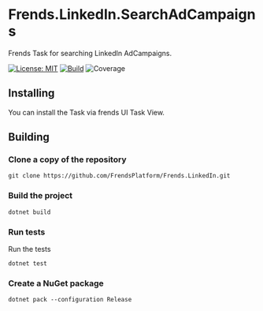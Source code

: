 # Frends.LinkedIn.SearchAdCampaigns
Frends Task for searching LinkedIn AdCampaigns.

[![License: MIT](https://img.shields.io/badge/License-MIT-green.svg)](https://opensource.org/licenses/MIT)
[![Build](https://github.com/FrendsPlatform/Frends.LinkedIn/actions/workflows/SearchAdCampaigns_build_and_test_on_main.yml/badge.svg)](https://github.com/FrendsPlatform/Frends.LinkedIn/actions)
![Coverage](https://app-github-custom-badges.azurewebsites.net/Badge?key=FrendsPlatform/Frends.LinkedIn/Frends.LinkedIn.SearchAdCampaigns|main)

## Installing

You can install the Task via frends UI Task View.

## Building

### Clone a copy of the repository

`git clone https://github.com/FrendsPlatform/Frends.LinkedIn.git`

### Build the project

`dotnet build`

### Run tests

Run the tests

`dotnet test`

### Create a NuGet package

`dotnet pack --configuration Release`
